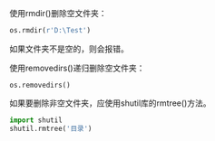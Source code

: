 
使用rmdir()删除空文件夹：

```Python
os.rmdir(r'D:\Test')
```


如果文件夹不是空的，则会报错。

使用removedirs()递归删除空文件夹：

```
os.removedirs()
```

如果要删除非空文件夹，应使用shutil库的rmtree()方法。

```Python
import shutil
shutil.rmtree('目录')
```